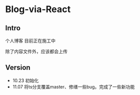 # Blog-via-React

## Intro

个人博客 目前正在施工中

除了内容文件外，应该都会上传

## Version

- 10.23 初始化
- 11.07 将ts分支覆盖master、修缮一些bug。完成了一些新功能